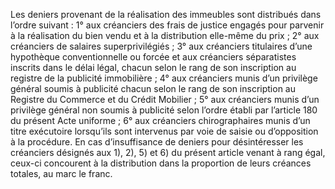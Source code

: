 Les deniers provenant de la réalisation des immeubles sont distribués dans l’ordre
suivant :
1° aux créanciers des frais de justice engagés pour parvenir à la réalisation du bien vendu
et à la distribution elle-même du prix ;
2° aux créanciers de salaires superprivilégiés ;
3° aux créanciers titulaires d’une hypothèque conventionnelle ou forcée et aux créanciers
séparatistes inscrits dans le délai légal, chacun selon le rang de son inscription au registre
de la publicité immobilière ;
4° aux créanciers munis d’un privilège général soumis à publicité chacun selon le rang de
son inscription au Registre du Commerce et du Crédit Mobilier ;
5° aux créanciers munis d’un privilège général non soumis à publicité selon l’ordre établi
par l’article 180 du présent Acte uniforme ;
6° aux créanciers chirographaires munis d’un titre exécutoire lorsqu’ils sont intervenus
par voie de saisie ou d’opposition à la procédure.
En cas d’insuffisance de deniers pour désintéresser les créanciers désignés aux 1), 2), 5) et 6)
du présent article venant à rang égal, ceux-ci concourent à la distribution dans la proportion
de leurs créances totales, au marc le franc.